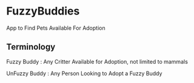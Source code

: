 # FuzzyBuddies
App to Find Pets Available For Adoption

## Terminology
Fuzzy Buddy
: Any Critter Available for Adoption, not limited to mammals

UnFuzzy Buddy
: Any Person Looking to Adopt a Fuzzy Buddy

